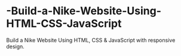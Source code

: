# -Build-a-Nike-Website-Using-HTML-CSS-JavaScript
 Build a Nike Website Using HTML, CSS &amp; JavaScript with responsive design.
